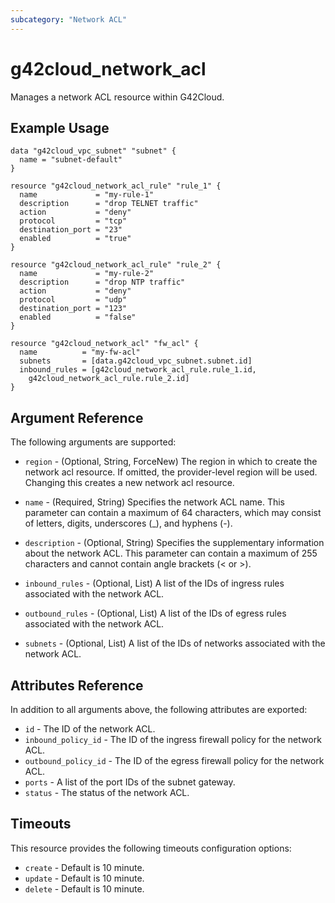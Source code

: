```yaml
---
subcategory: "Network ACL"
---
```


# g42cloud\_network\_acl

Manages a network ACL resource within G42Cloud.

## Example Usage

```hcl
data "g42cloud_vpc_subnet" "subnet" {
  name = "subnet-default"
}

resource "g42cloud_network_acl_rule" "rule_1" {
  name             = "my-rule-1"
  description      = "drop TELNET traffic"
  action           = "deny"
  protocol         = "tcp"
  destination_port = "23"
  enabled          = "true"
}

resource "g42cloud_network_acl_rule" "rule_2" {
  name             = "my-rule-2"
  description      = "drop NTP traffic"
  action           = "deny"
  protocol         = "udp"
  destination_port = "123"
  enabled          = "false"
}

resource "g42cloud_network_acl" "fw_acl" {
  name          = "my-fw-acl"
  subnets       = [data.g42cloud_vpc_subnet.subnet.id]
  inbound_rules = [g42cloud_network_acl_rule.rule_1.id,
    g42cloud_network_acl_rule.rule_2.id]
}
```

## Argument Reference

The following arguments are supported:

* `region` - (Optional, String, ForceNew) The region in which to create the network acl resource. If omitted, the provider-level region will be used. Changing this creates a new network acl resource.

* `name` - (Required, String) Specifies the network ACL name. This parameter can contain a maximum of 64 characters,
    which may consist of letters, digits, underscores (_), and hyphens (-).

* `description` - (Optional, String) Specifies the supplementary information about the network ACL.
    This parameter can contain a maximum of 255 characters and cannot contain angle brackets (< or >).

* `inbound_rules` - (Optional, List)  A list of the IDs of ingress rules associated with the network ACL. 

* `outbound_rules` - (Optional, List) A list of the IDs of egress rules associated with the network ACL. 

* `subnets` - (Optional, List) A list of the IDs of networks associated with the network ACL. 

## Attributes Reference

In addition to all arguments above, the following attributes are exported:

* `id` - The ID of the network ACL.
* `inbound_policy_id` - The ID of the ingress firewall policy for the network ACL.
* `outbound_policy_id` - The ID of the egress firewall policy for the network ACL.
* `ports` - A list of the port IDs of the subnet gateway.
* `status` - The status of the network ACL. 

## Timeouts
This resource provides the following timeouts configuration options:
- `create` - Default is 10 minute.
- `update` - Default is 10 minute.
- `delete` - Default is 10 minute.

